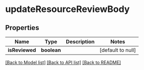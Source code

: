 # updateResourceReviewBody

## Properties
Name | Type | Description | Notes
------------ | ------------- | ------------- | -------------
**isReviewed** | **boolean** |  | [default to null]

[[Back to Model list]](../README.md#documentation-for-models) [[Back to API list]](../README.md#documentation-for-api-endpoints) [[Back to README]](../README.md)


